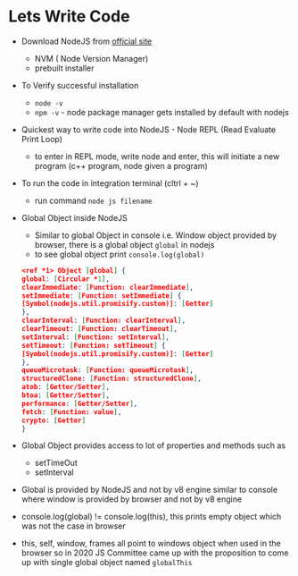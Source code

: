 # Lets Write Code

- Download NodeJS from [official site](https://nodejs.org/en/download/package-manager/current)
    - NVM ( Node Version Manager)
    - prebuilt installer
- To Verify successful installation
    - `node -v`
    - `npm -v` - node package manager gets installed by default with nodejs
- Quickest way to write code into NodeJS - Node REPL (Read Evaluate Print Loop)
    - to enter in REPL mode, write node and enter, this will initiate a new program (c++ program, node given a program)
- To run the code in integration terminal (cltrl + ~)
    - run command `node js filename`
- Global Object inside NodeJS
    - Similar to global Object in console i.e. Window object provided by browser, there is a global object `global` in nodejs
    - to see global object print `console.log(global)`
    ```json
    <ref *1> Object [global] {
  global: [Circular *1],
  clearImmediate: [Function: clearImmediate],
  setImmediate: [Function: setImmediate] {
    [Symbol(nodejs.util.promisify.custom)]: [Getter]
  },
  clearInterval: [Function: clearInterval],
  clearTimeout: [Function: clearTimeout],
  setInterval: [Function: setInterval],
  setTimeout: [Function: setTimeout] {
    [Symbol(nodejs.util.promisify.custom)]: [Getter]
  },
  queueMicrotask: [Function: queueMicrotask],
  structuredClone: [Function: structuredClone],
  atob: [Getter/Setter],
  btoa: [Getter/Setter],
  performance: [Getter/Setter],
  fetch: [Function: value],
  crypto: [Getter]
    }
    ```

- Global Object provides access to lot of properties and methods such as
    - setTimeOut
    - setInterval
- Global is provided by NodeJS and not by v8 engine similar to console where window is provided by browser and not by v8 engine
- console.log(global) != console.log(this), this prints empty object which was not the case in browser
- this, self, window, frames all point to windows object when used in the browser so in 2020 JS Committee came up with the proposition to come up with single global object named `globalThis`